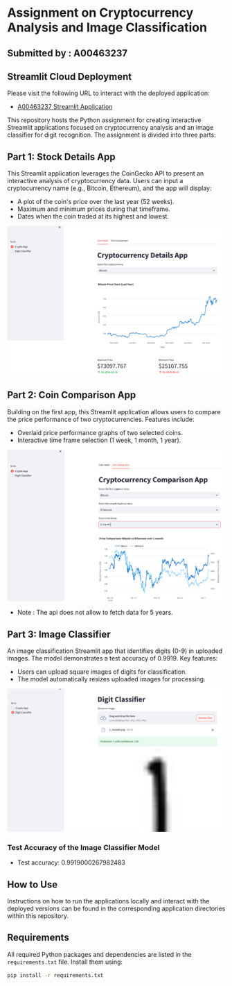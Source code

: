 # Assignment on Cryptocurrency Analysis and Image Classification

## Submitted by : A00463237

## Streamlit Cloud Deployment

Please visit the following URL to interact with the deployed application:

- [A00463237 Streamlit Application](https://a00463237-pythonassignment.streamlit.app/)


This repository hosts the Python assignment for creating interactive Streamlit applications focused on cryptocurrency analysis and an image classifier for digit recognition. The assignment is divided into three parts:


## Part 1: Stock Details App

This Streamlit application leverages the CoinGecko API to present an interactive analysis of cryptocurrency data. Users can input a cryptocurrency name (e.g., Bitcoin, Ethereum), and the app will display:

- A plot of the coin's price over the last year (52 weeks).
- Maximum and minimum prices during that timeframe.
- Dates when the coin traded at its highest and lowest.

![Cryptocurrency Detail App](app_screenshots/crypto_detail.png)

## Part 2: Coin Comparison App

Building on the first app, this Streamlit application allows users to compare the price performance of two cryptocurrencies. Features include:

- Overlaid price performance graphs of two selected coins.
- Interactive time frame selection (1 week, 1 month, 1 year).

![Cryptocurrency Comparison App](app_screenshots/crypto_comparison.png)


* Note : The api does not allow to fetch data for 5 years.


## Part 3: Image Classifier

An image classification Streamlit app that identifies digits (0-9) in uploaded images. The model demonstrates a test accuracy of 0.9919. Key features:

- Users can upload square images of digits for classification.
- The model automatically resizes uploaded images for processing.

![Digit Classifier App](app_screenshots/digit_classifier.png)


### Test Accuracy of the Image Classifier Model

- Test accuracy: 0.9919000267982483




## How to Use

Instructions on how to run the applications locally and interact with the deployed versions can be found in the corresponding application directories within this repository.

## Requirements

All required Python packages and dependencies are listed in the `requirements.txt` file. Install them using:

```sh
pip install -r requirements.txt
